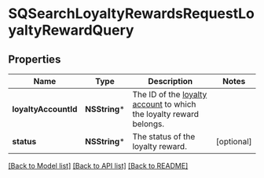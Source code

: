 # SQSearchLoyaltyRewardsRequestLoyaltyRewardQuery

## Properties
Name | Type | Description | Notes
------------ | ------------- | ------------- | -------------
**loyaltyAccountId** | **NSString*** | The ID of the [loyalty account](https://developer.squareup.com/reference/square_2023-10-18/objects/LoyaltyAccount) to which the loyalty reward belongs. | 
**status** | **NSString*** | The status of the loyalty reward. | [optional] 

[[Back to Model list]](../README.md#documentation-for-models) [[Back to API list]](../README.md#documentation-for-api-endpoints) [[Back to README]](../README.md)



